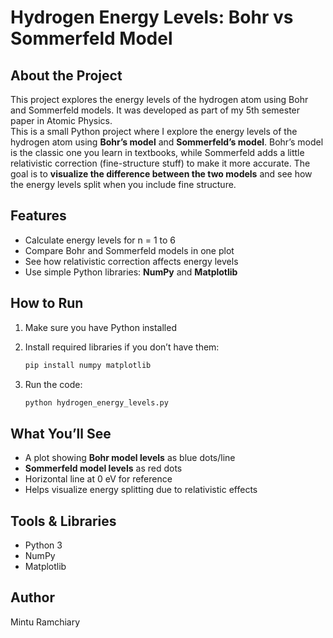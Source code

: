 # Hydrogen Energy Levels: Bohr vs Sommerfeld Model

## About the Project
This project explores the energy levels of the hydrogen atom using Bohr and Sommerfeld models. It was developed as part of my 5th semester paper in Atomic Physics.  
        This is a small Python project where I explore the energy levels of the hydrogen atom using **Bohr’s model** and **Sommerfeld’s model**.
Bohr’s model is the classic one you learn in textbooks, while Sommerfeld adds a little relativistic correction (fine-structure stuff) to make it more accurate.
The goal is to **visualize the difference between the two models** and see how the energy levels split when you include fine structure.

## Features

* Calculate energy levels for n = 1 to 6
* Compare Bohr and Sommerfeld models in one plot
* See how relativistic correction affects energy levels
* Use simple Python libraries: **NumPy** and **Matplotlib**

## How to Run

1. Make sure you have Python installed
2. Install required libraries if you don’t have them:

   ```bash
   pip install numpy matplotlib
   ```
3. Run the code:

   ```bash
   python hydrogen_energy_levels.py
   ```

## What You’ll See

* A plot showing **Bohr model levels** as blue dots/line
* **Sommerfeld model levels** as red dots
* Horizontal line at 0 eV for reference
* Helps visualize energy splitting due to relativistic effects

## Tools & Libraries

* Python 3
* NumPy
* Matplotlib

## Author

Mintu Ramchiary